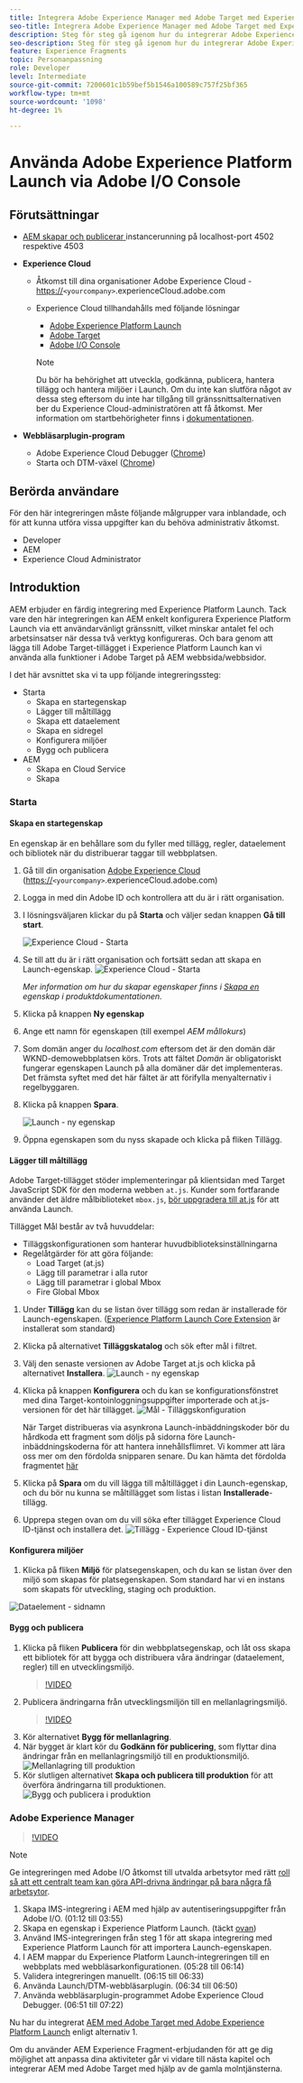 ```yaml
---
title: Integrera Adobe Experience Manager med Adobe Target med Experience Platform Launch och Adobe I/O
seo-title: Integrera Adobe Experience Manager med Adobe Target med Experience Platform Launch och Adobe I/O
description: Steg för steg gå igenom hur du integrerar Adobe Experience Manager med Adobe Target med Experience Platform Launch och Adobe I/O
seo-description: Steg för steg gå igenom hur du integrerar Adobe Experience Manager med Adobe Target med Experience Platform Launch och Adobe I/O
feature: Experience Fragments
topic: Personanpassning
role: Developer
level: Intermediate
source-git-commit: 7200601c1b59bef5b1546a100589c757f25bf365
workflow-type: tm+mt
source-wordcount: '1098'
ht-degree: 1%

---
```



# Använda Adobe Experience Platform Launch via Adobe I/O Console

## Förutsättningar

* [AEM skapar och publicerar ](./implementation.md#set-up-aem) instancerunning på localhost-port 4502 respektive 4503
* **Experience Cloud**
   * Åtkomst till dina organisationer Adobe Experience Cloud - <https://>`<yourcompany>`.experienceCloud.adobe.com
   * Experience Cloud tillhandahålls med följande lösningar
      * [Adobe Experience Platform Launch](https://experiencecloud.adobe.com)
      * [Adobe Target](https://experiencecloud.adobe.com)
      * [Adobe I/O Console](https://console.adobe.io)

      >[!NOTE]
      >Du bör ha behörighet att utveckla, godkänna, publicera, hantera tillägg och hantera miljöer i Launch. Om du inte kan slutföra något av dessa steg eftersom du inte har tillgång till gränssnittsalternativen ber du Experience Cloud-administratören att få åtkomst. Mer information om startbehörigheter finns i [dokumentationen](https://docs.adobelaunch.com/administration/user-permissions).


* **Webbläsarplugin-program**
   * Adobe Experience Cloud Debugger ([Chrome](https://chrome.google.com/webstore/detail/adobe-experience-cloud-de/ocdmogmohccmeicdhlhhgepeaijenapj))
   * Starta och DTM-växel ([Chrome](https://chrome.google.com/webstore/detail/launch-and-dtm-switch/nlgdemkdapolikbjimjajpmonpbpmipk))

## Berörda användare

För den här integreringen måste följande målgrupper vara inblandade, och för att kunna utföra vissa uppgifter kan du behöva administrativ åtkomst.

* Developer
* AEM
* Experience Cloud Administrator

## Introduktion

AEM erbjuder en färdig integrering med Experience Platform Launch. Tack vare den här integreringen kan AEM enkelt konfigurera Experience Platform Launch via ett användarvänligt gränssnitt, vilket minskar antalet fel och arbetsinsatser när dessa två verktyg konfigureras. Och bara genom att lägga till Adobe Target-tillägget i Experience Platform Launch kan vi använda alla funktioner i Adobe Target på AEM webbsida/webbsidor.

I det här avsnittet ska vi ta upp följande integreringssteg:

* Starta
   * Skapa en startegenskap
   * Lägger till måltillägg
   * Skapa ett dataelement
   * Skapa en sidregel
   * Konfigurera miljöer
   * Bygg och publicera
* AEM
   * Skapa en Cloud Service
   * Skapa

### Starta

#### Skapa en startegenskap

En egenskap är en behållare som du fyller med tillägg, regler, dataelement och bibliotek när du distribuerar taggar till webbplatsen.

1. Gå till din organisation [Adobe Experience Cloud](https://experiencecloud.adobe.com/) (<https://>`<yourcompany>`.experienceCloud.adobe.com)
2. Logga in med din Adobe ID och kontrollera att du är i rätt organisation.
3. I lösningsväljaren klickar du på **Starta** och väljer sedan knappen **Gå till start**.

   ![Experience Cloud - Starta](assets/using-launch-adobe-io/exc-cloud-launch.png)

4. Se till att du är i rätt organisation och fortsätt sedan att skapa en Launch-egenskap.
   ![Experience Cloud - Starta](assets/using-launch-adobe-io/launch-create-property.png)

   *Mer information om hur du skapar egenskaper finns i  [Skapa en ](https://docs.adobelaunch.com/administration/companies-and-properties#create-a-property) egenskap i produktdokumentationen.*
5. Klicka på knappen **Ny egenskap**
6. Ange ett namn för egenskapen (till exempel *AEM mållokurs*)
7. Som domän anger du *localhost.com* eftersom det är den domän där WKND-demowebbplatsen körs. Trots att fältet *Domän* är obligatoriskt fungerar egenskapen Launch på alla domäner där det implementeras. Det främsta syftet med det här fältet är att förifylla menyalternativ i regelbyggaren.
8. Klicka på knappen **Spara**.

   ![Launch - ny egenskap](assets/using-launch-adobe-io/exc-launch-property.png)

9. Öppna egenskapen som du nyss skapade och klicka på fliken Tillägg.

#### Lägger till måltillägg

Adobe Target-tillägget stöder implementeringar på klientsidan med Target JavaScript SDK för den moderna webben `at.js`. Kunder som fortfarande använder det äldre målbiblioteket `mbox.js`, [bör uppgradera till at.js](https://experienceleague.adobe.com/docs/target/using/implement-target/client-side/at-js-implementation/upgrading-from-atjs-1x-to-atjs-20.html) för att använda Launch.

Tillägget Mål består av två huvuddelar:

* Tilläggskonfigurationen som hanterar huvudbiblioteksinställningarna
* Regelåtgärder för att göra följande:
   * Load Target (at.js)
   * Lägg till parametrar i alla rutor
   * Lägg till parametrar i global Mbox
   * Fire Global Mbox

1. Under **Tillägg** kan du se listan över tillägg som redan är installerade för Launch-egenskapen. ([Experience Platform Launch Core Extension](https://exchange.adobe.com/experiencecloud.details.100223.adobe-launch-core-extension.html) är installerat som standard)
2. Klicka på alternativet **Tilläggskatalog** och sök efter mål i filtret.
3. Välj den senaste versionen av Adobe Target at.js och klicka på alternativet **Installera**.
   ![Launch - ny egenskap](assets/using-launch-adobe-io/launch-target-extension.png)

4. Klicka på knappen **Konfigurera** och du kan se konfigurationsfönstret med dina Target-kontoinloggningsuppgifter importerade och at.js-versionen för det här tillägget.
   ![Mål - Tilläggskonfiguration](assets/using-launch-adobe-io/launch-target-extension-2.png)

   När Target distribueras via asynkrona Launch-inbäddningskoder bör du hårdkoda ett fragment som döljs på sidorna före Launch-inbäddningskoderna för att hantera innehållsflimret. Vi kommer att lära oss mer om den fördolda snipparen senare. Du kan hämta det fördolda fragmentet [här](assets/using-launch-adobe-io/prehiding.js)

5. Klicka på **Spara** om du vill lägga till måltillägget i din Launch-egenskap, och du bör nu kunna se måltillägget som listas i listan **Installerade**-tillägg.

6. Upprepa stegen ovan om du vill söka efter tillägget Experience Cloud ID-tjänst och installera det.
   ![Tillägg - Experience Cloud ID-tjänst](assets/using-launch-adobe-io/launch-extension-experience-cloud.png)

#### Konfigurera miljöer

1. Klicka på fliken **Miljö** för platsegenskapen, och du kan se listan över den miljö som skapas för platsegenskapen. Som standard har vi en instans som skapats för utveckling, staging och produktion.

![Dataelement - sidnamn](assets/using-launch-adobe-io/launch-environment-setup.png)

#### Bygg och publicera

1. Klicka på fliken **Publicera** för din webbplatsegenskap, och låt oss skapa ett bibliotek för att bygga och distribuera våra ändringar (dataelement, regler) till en utvecklingsmiljö.
   >[!VIDEO](https://video.tv.adobe.com/v/28412?quality=12&learn=on)
2. Publicera ändringarna från utvecklingsmiljön till en mellanlagringsmiljö.
   >[!VIDEO](https://video.tv.adobe.com/v/28419?quality=12&learn=on)
3. Kör alternativet **Bygg för mellanlagring**.
4. När bygget är klart kör du **Godkänn för publicering**, som flyttar dina ändringar från en mellanlagringsmiljö till en produktionsmiljö.
   ![Mellanlagring till produktion](assets/using-launch-adobe-io/build-staging.png)
5. Kör slutligen alternativet **Skapa och publicera till produktion** för att överföra ändringarna till produktionen.
   ![Bygg och publicera i produktion](assets/using-launch-adobe-io/build-and-publish.png)

### Adobe Experience Manager

>[!VIDEO](https://video.tv.adobe.com/v/28416?quality=12&learn=on)

>[!NOTE]
>
> Ge integreringen med Adobe I/O åtkomst till utvalda arbetsytor med rätt [roll så att ett centralt team kan göra API-drivna ändringar på bara några få arbetsytor](https://experienceleague.adobe.com/docs/target/using/administer/manage-users/enterprise/configure-adobe-io-integration.html).

1. Skapa IMS-integrering i AEM med hjälp av autentiseringsuppgifter från Adobe I/O. (01:12 till 03:55)
2. Skapa en egenskap i Experience Platform Launch. (täckt [ovan](#create-launch-property))
3. Använd IMS-integreringen från steg 1 för att skapa integrering med Experience Platform Launch för att importera Launch-egenskapen.
4. I AEM mappar du Experience Platform Launch-integreringen till en webbplats med webbläsarkonfigurationen. (05:28 till 06:14)
5. Validera integreringen manuellt. (06:15 till 06:33)
6. Använda Launch/DTM-webbläsarplugin. (06:34 till 06:50)
7. Använda webbläsarplugin-programmet Adobe Experience Cloud Debugger. (06:51 till 07:22)

Nu har du integrerat [AEM med Adobe Target med Adobe Experience Platform Launch](./using-aem-cloud-services.md#integrating-aem-target-options) enligt alternativ 1.

Om du använder AEM Experience Fragment-erbjudanden för att ge dig möjlighet att anpassa dina aktiviteter går vi vidare till nästa kapitel och integrerar AEM med Adobe Target med hjälp av de gamla molntjänsterna.
